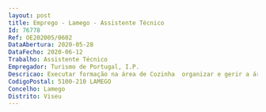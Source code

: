 ```yaml
--- 
layout: post
title: Emprego - Lamego - Assistente Técnico
Id: 76778
Ref: OE202005/0602
DataAbertura: 2020-05-28
DataFecho: 2020-06-12
Trabalho: Assistente Técnico
Empregador: Turismo de Portugal, I.P.
Descricao: Executar formação na área de Cozinha  organizar e gerir a área da produção alimentar  organizar e gerir a conservação de matérias primas e alimentos confecionados  controlar a limpeza dos locais e equipamentos existentes  realizar inventários regulares de matérias primas, materiais e utensílios  colaborar na aquisição de equipamento, tornando se responsável pela sua correta utilização e conservação  colaborar na avaliação dos alunos inseridos nos turnos de apoio à produção para o refeitório  apoiar na organização, implementação e controlo dos procedimentos administrativos e operacionais nas áreas da produção   controlo de refeições servidas  elaborar ementas semanais, se possível com informação nutricional (em conjunto com o técnico especialista)  participar no desenvolvimento do projeto educativo da Escola.
CodigoPostal: 5100-210 LAMEGO
Concelho: Lamego
Distrito: Viseu
--- 
```

